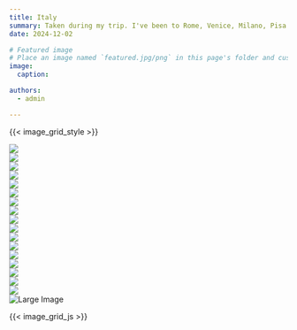 ```yaml
---
title: Italy
summary: Taken during my trip. I've been to Rome, Venice, Milano, Pisa and Florence.
date: 2024-12-02

# Featured image
# Place an image named `featured.jpg/png` in this page's folder and customize its options here.
image:
  caption: 

authors:
  - admin

---
```


{{< image_grid_style >}}

<div class="image-scroll" id="imageScroll">
  <div class="image-scroll-item" data-full-image=https://pic1.zhimg.com/80/v2-0c4a86890ad20eee62665eae0fce6c70_1440w.jpg>
    <img src="https://pic1.zhimg.com/80/v2-0c4a86890ad20eee62665eae0fce6c70_1440w.jpg">
  </div>

  <div class="image-scroll-item" data-full-image=https://pica.zhimg.com/80/v2-727311640124980a396350f2540c2ab8_1440w.jpg>
    <img src="https://pica.zhimg.com/80/v2-727311640124980a396350f2540c2ab8_1440w.jpg">
  </div>

  <div class="image-scroll-item" data-full-image=https://pic2.zhimg.com/80/v2-74c358547aa86a8be8d08994397bf77f_1440w.webp>
    <img src="https://pic2.zhimg.com/80/v2-74c358547aa86a8be8d08994397bf77f_1440w.webp">
  </div>
  
  <div class="image-scroll-item" data-full-image=https://picx.zhimg.com/80/v2-5720b1242f9ebc054a042380136574b5_1440w.webp>
    <img src="https://picx.zhimg.com/80/v2-5720b1242f9ebc054a042380136574b5_1440w.webp">
  </div>

  <div class="image-scroll-item" data-full-image=https://pic4.zhimg.com/80/v2-103b12d78623f96b87aefd0bec038337_1440w.webp>
    <img src="https://pic4.zhimg.com/80/v2-103b12d78623f96b87aefd0bec038337_1440w.webp">
  </div>

  <div class="image-scroll-item" data-full-image=https://pica.zhimg.com/80/v2-7b2298de3433799bf399c962d3b83590_1440w.webp>
    <img src="https://pica.zhimg.com/80/v2-7b2298de3433799bf399c962d3b83590_1440w.webp">
  </div>

  <div class="image-scroll-item" data-full-image=https://pic4.zhimg.com/80/v2-428989823a8f7bf98842503a76328851_1440w.webp>
    <img src="https://pic4.zhimg.com/80/v2-428989823a8f7bf98842503a76328851_1440w.webp">
  </div>

  <div class="image-scroll-item" data-full-image=https://pica.zhimg.com/80/v2-afe942195e94a209c075e494f4e76e28_1440w.webp>
    <img src="https://pica.zhimg.com/80/v2-afe942195e94a209c075e494f4e76e28_1440w.webp">
  </div>

  <div class="image-scroll-item" data-full-image=https://pic1.zhimg.com/80/v2-ab3b074ec24de7aca0dff89c8abd3362_1440w.webp>
    <img src="https://pic1.zhimg.com/80/v2-ab3b074ec24de7aca0dff89c8abd3362_1440w.webp">
  </div>

  <div class="image-scroll-item" data-full-image=https://pica.zhimg.com/80/v2-b00629d276f16823e315b9e159039526_1440w.webp>
    <img src="https://pica.zhimg.com/80/v2-b00629d276f16823e315b9e159039526_1440w.webp">
  </div>

  <div class="image-scroll-item" data-full-image=https://picx.zhimg.com/80/v2-33ebc3769a461b991560556958d4ae31_1440w.webp>
    <img src="https://picx.zhimg.com/80/v2-33ebc3769a461b991560556958d4ae31_1440w.webp">
  </div>

  <div class="image-scroll-item" data-full-image=https://pica.zhimg.com/80/v2-9ed94a3686ba7c8441c47fb1a73b4058_1440w.webp>
    <img src="https://pica.zhimg.com/80/v2-9ed94a3686ba7c8441c47fb1a73b4058_1440w.webp">
  </div>

  <div class="image-scroll-item" data-full-image=https://pic1.zhimg.com/80/v2-5e785df87f2f6c8a14d8960f9bf4a12a_1440w.webp>
    <img src="https://pic1.zhimg.com/80/v2-5e785df87f2f6c8a14d8960f9bf4a12a_1440w.webp">
  </div>

  <div class="image-scroll-item" data-full-image=https://pic4.zhimg.com/80/v2-45ec8a97dbbe56ee5c829b836e99cd95_1440w.webp>
    <img src="https://pic4.zhimg.com/80/v2-45ec8a97dbbe56ee5c829b836e99cd95_1440w.webp">
  </div>

  <div class="image-scroll-item" data-full-image=https://pic4.zhimg.com/80/v2-d2b66b26bfd72a536697d32b88ed814d_1440w.webp>
    <img src="https://pic4.zhimg.com/80/v2-d2b66b26bfd72a536697d32b88ed814d_1440w.webp">
  </div>

  <div class="image-scroll-item" data-full-image=https://pic2.zhimg.com/80/v2-bed74ad51d08fe2383fc5bb5d78a2abd_1440w.webp>
    <img src="https://pic2.zhimg.com/80/v2-bed74ad51d08fe2383fc5bb5d78a2abd_1440w.webp">
  </div>

  <div class="image-scroll-item" data-full-image=https://pic3.zhimg.com/80/v2-0263d7ee1876fb00fbc172b458e74d56_1440w.webp>
    <img src="https://pic3.zhimg.com/80/v2-0263d7ee1876fb00fbc172b458e74d56_1440w.webp">
  </div>

</div>

<!-- The large image display area -->
<div class="large-image-container" id="largeImageContainer">
  <img src="https://pic1.zhimg.com/80/v2-0c4a86890ad20eee62665eae0fce6c70_1440w.jpg" alt="Large Image" id="largeImage">
</div>

{{< image_grid_js >}}
